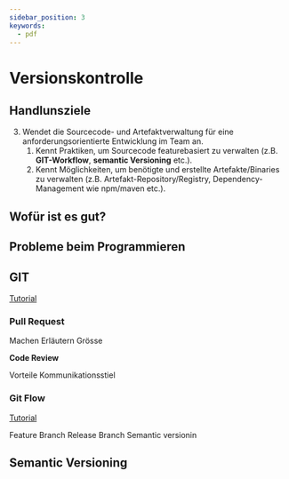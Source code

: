 ```yaml
---
sidebar_position: 3
keywords:
  - pdf
---
```


# Versionskontrolle

## Handlunsziele

3. Wendet die Sourcecode- und Artefaktverwaltung für eine
   anforderungsorientierte Entwicklung im Team an.
   1. Kennt Praktiken, um Sourcecode featurebasiert zu verwalten (z.B.
      **GIT-Workflow**, **semantic Versioning** etc.).
   2. Kennt Möglichkeiten, um benötigte und erstellte Artefakte/Binaries zu
      verwalten (z.B. Artefakt-Repository/Registry, Dependency-Management wie
      npm/maven etc.).

## Wofür ist es gut?

## Probleme beim Programmieren

## GIT

[Tutorial](https://www.hostinger.com/tutorials/git-tutorial)

### Pull Request

Machen Erläutern Grösse

**Code Review**

Vorteile Kommunikationsstiel

### Git Flow

[Tutorial](https://www.atlassian.com/git/tutorials/comparing-workflows/gitflow-workflow)

Feature Branch Release Branch Semantic versionin

## Semantic Versioning
